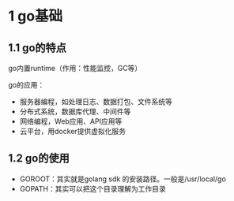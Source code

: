 # 1 go基础

## 1.1 go的特点

go内置runtime（作用：性能监控，GC等）

go的应用：

- 服务器编程，如处理日志、数据打包、文件系统等
- 分布式系统，数据库代理、中间件等
- 网络编程，Web应用、API应用等
- 云平台，用docker提供虚拟化服务

## 1.2 go的使用

- GOROOT：其实就是golang sdk 的安装路径。一般是/usr/local/go
- GOPATH：其实可以把这个目录理解为工作目录
